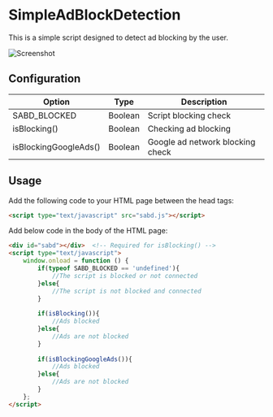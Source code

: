 # SimpleAdBlockDetection
This is a simple script designed to detect ad blocking by the user.

![Screenshot](https://i.ibb.co/k9BzH0h/Simple-Ad-Block-Detection.png)

## Configuration
| Option                | Type    | Description                      |
| --------------------- |:-------:| -------------------------------- |
| SABD_BLOCKED          | Boolean | Script blocking check            |
| isBlocking()          | Boolean | Checking ad blocking             |
| isBlockingGoogleAds() | Boolean | Google ad network blocking check |

## Usage
Add the following code to your HTML page between the head tags:

```html
<script type="text/javascript" src="sabd.js"></script>
```

Add below code in the body of the HTML page:

```html
<div id="sabd"></div>  <!-- Required for isBlocking() -->
<script type="text/javascript">
    window.onload = function () {
        if(typeof SABD_BLOCKED == 'undefined'){
            //The script is blocked or not connected
        }else{
            //The script is not blocked and connected
        }
        
        if(isBlocking()){
            //Ads blocked
        }else{
            //Ads are not blocked
        }
        
        if(isBlockingGoogleAds()){
            //Ads blocked
        }else{
            //Ads are not blocked
        }
    };
</script>
```
